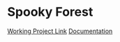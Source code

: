 # Spooky Forest

<a href="https://people.rit.edu/~tah5279/531/Project2/">Working Project Link</a>
<a href="https://people.rit.edu/~tah5279/531/Project2/documentation.pdf">Documentation</a>
